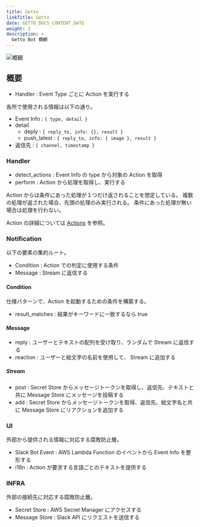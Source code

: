 ```yaml
---
title: Getto
linkTitle: Getto
date: GETTO_DOCS_CONTENT_DATE
weight: 2
description: >
  Getto Bot 概観
---
```


![概観](abstract.png)


## 概要

- Handler : Event Type ごとに Action を実行する

各所で使用される情報は以下の通り。

- Event Info : `{ type, detail }`
- detail
  - deply : `{ reply_to, info: {}, result }`
  - push_latest : `{ reply_to, info: { image }, result }`
- 返信先 : `{ channel, timestamp }`


### Handler

- detect_actions : Event Info の type から対象の Action を取得
- perform : Action から処理を取得し、実行する

Action からは条件にあった処理が１つだけ返されることを想定している。
複数の処理が返された場合、先頭の処理のみ実行される。
条件にあった処理が無い場合は処理を行わない。

Action の詳細については [Actions](actions/) を参照。


### Notification

以下の要素の集約ルート。

- Condition : Action での判定に使用する条件
- Message : Stream に返信する


#### Condition

仕様パターンで、Action を起動するための条件を構築する。

- result_matches : 結果がキーワードに一致するなら true


#### Message

- reply : ユーザーとテキストの配列を受け取り、ランダムで Stream に返信する
- reaction : ユーザーと絵文字の名前を使用して、 Stream に追加する


##### Stream

- post : Secret Store からメッセージトークンを取得し、返信先、テキストと共に Message Store にメッセージを投稿する
- add : Secret Store からメッセージトークンを取得、返信先、絵文字名と共に Message Store にリアクションを追加する


### UI

外部から提供される情報に対応する腐敗防止層。

- Slack Bot Event : AWS Lambda Function のイベントから Event Info を整形する
- i18n : Action が要求する言語ごとのテキストを提供する


### INFRA

外部の接続先に対応する腐敗防止層。

- Secret Store : AWS Secret Manager にアクセスする
- Message Store : Slack API にリクエストを送信する
